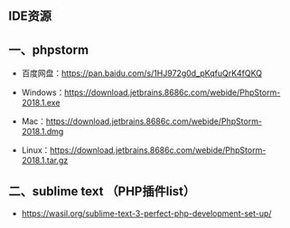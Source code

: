 ## IDE资源
## 一、phpstorm
* 百度网盘：https://pan.baidu.com/s/1HJ972g0d_pKqfuQrK4fQKQ

* Windows：https://download.jetbrains.8686c.com/webide/PhpStorm-2018.1.exe

* Mac：https://download.jetbrains.8686c.com/webide/PhpStorm-2018.1.dmg

* Linux：https://download.jetbrains.8686c.com/webide/PhpStorm-2018.1.tar.gz


## 二、sublime text （PHP插件list）
* https://wasil.org/sublime-text-3-perfect-php-development-set-up/


